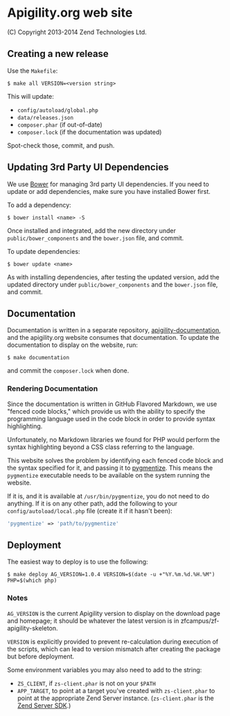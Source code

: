 Apigility.org web site
======================

(C) Copyright 2013-2014 Zend Technologies Ltd.

Creating a new release
----------------------

Use the `Makefile`:

```console
$ make all VERSION=<version string>
```

This will update:

- `config/autoload/global.php`
- `data/releases.json`
- `composer.phar` (if out-of-date)
- `composer.lock` (if the documentation was updated)

Spot-check those, commit, and push.

Updating 3rd Party UI Dependencies
----------------------------------

We use [Bower](http://bower.io) for managing 3rd party UI dependencies. If you
need to update or add dependencies, make sure you have installed Bower first.

To add a dependency:

```console
$ bower install <name> -S
```

Once installed and integrated, add the new directory under
`public/bower_components` and the `bower.json` file, and commit.

To update dependencies:

```console
$ bower update <name>
```

As with installing dependencies, after testing the updated version, add the
updated directory under `public/bower_components` and the `bower.json` file, and
commit.

Documentation
-------------

Documentation is written in a separate repository,
[apigility-documentation](https://github.com/zfcampus/apigility-documentation),
and the apigility.org website consumes that documentation. To update the
documentation to display on the website, run:

```console
$ make documentation
```

and commit the `composer.lock` when done.

### Rendering Documentation

Since the documentation is written in GitHub Flavored Markdown, we use "fenced
code blocks," which provide us with the ability to specify the programming
language used in the code block in order to provide syntax highlighting.

Unfortunately, no Markdown libraries we found for PHP would perform the syntax
highlighting beyond a CSS class referring to the language.

This website solves the problem by identifying each fenced code block and the
syntax specified for it, and passing it to [pygmentize](http://pygments.org/).
This means the `pygmentize` executable needs to be available on the system
running the website.

If it is, and it is available at `/usr/bin/pygmentize`, you do not need to do
anything. If it is on any other path, add the following to your
`config/autoload/local.php` file (create it if it hasn't been):

```php
'pygmentize' => 'path/to/pygmentize'
```

Deployment
----------

The easiest way to deploy is to use the following:

```console
$ make deploy AG_VERSION=1.0.4 VERSION=$(date -u +"%Y.%m.%d.%H.%M") PHP=$(which php)
```

### Notes

`AG_VERSION` is the current Apigility version to display on the download page
and homepage; it should be whatever the latest version is in
zfcampus/zf-apigility-skeleton.

`VERSION` is explicitly provided to prevent re-calculation during execution of
the scripts, which can lead to version mismatch after creating the package but
before deployment.

Some environment variables you may also need to add to the string:

- `ZS_CLIENT`, if `zs-client.phar` is not on your `$PATH`
- `APP_TARGET`, to point at a target you've created with `zs-client.phar` to
  point at the appropriate Zend Server instance. (`zs-client.phar` is the
  [Zend Server SDK](https://github.com/zend-patterns/ZendServerSDK).)
